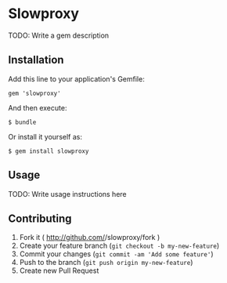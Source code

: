 # Slowproxy

TODO: Write a gem description

## Installation

Add this line to your application's Gemfile:

    gem 'slowproxy'

And then execute:

    $ bundle

Or install it yourself as:

    $ gem install slowproxy

## Usage

TODO: Write usage instructions here

## Contributing

1. Fork it ( http://github.com/<my-github-username>/slowproxy/fork )
2. Create your feature branch (`git checkout -b my-new-feature`)
3. Commit your changes (`git commit -am 'Add some feature'`)
4. Push to the branch (`git push origin my-new-feature`)
5. Create new Pull Request
